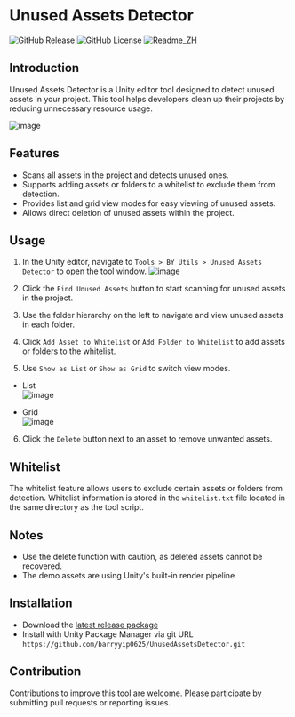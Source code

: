 # Unused Assets Detector
![GitHub Release](https://img.shields.io/github/v/release/barryyip0625/UnusedAssetsDetector) ![GitHub License](https://img.shields.io/github/license/barryyip0625/UnusedAssetsDetector) [![Readme_ZH](https://img.shields.io/badge/UnusedAssetsDetector-%E4%B8%AD%E6%96%87%E6%96%87%E6%AA%94-red)](https://github.com/barryyip0625/UnusedAssetsDetector/blob/main/README_ZH.md)

## Introduction
Unused Assets Detector is a Unity editor tool designed to detect unused assets in your project. This tool helps developers clean up their projects by reducing unnecessary resource usage.

![image](https://github.com/user-attachments/assets/122f3fe8-8a13-4335-8860-1dda768f3afc)

## Features
- Scans all assets in the project and detects unused ones.
- Supports adding assets or folders to a whitelist to exclude them from detection.
- Provides list and grid view modes for easy viewing of unused assets.
- Allows direct deletion of unused assets within the project.

## Usage
1. In the Unity editor, navigate to `Tools > BY Utils > Unused Assets Detector` to open the tool window. ![image](https://github.com/user-attachments/assets/6d14d3b7-474d-4c59-8985-d75ed184db08)

2. Click the `Find Unused Assets` button to start scanning for unused assets in the project.
3. Use the folder hierarchy on the left to navigate and view unused assets in each folder.
4. Click `Add Asset to Whitelist` or `Add Folder to Whitelist` to add assets or folders to the whitelist.
5. Use `Show as List` or `Show as Grid` to switch view modes. 
  * List<br/>
  ![image](https://github.com/user-attachments/assets/1ece6a0d-b135-4175-8a8d-c51dc4b06036)

  * Grid<br/>
  ![image](https://github.com/user-attachments/assets/54bb6d8d-93d5-40c6-b27b-36799c196dcc)

6. Click the `Delete` button next to an asset to remove unwanted assets.

## Whitelist
The whitelist feature allows users to exclude certain assets or folders from detection. Whitelist information is stored in the `whitelist.txt` file located in the same directory as the tool script.

## Notes
- Use the delete function with caution, as deleted assets cannot be recovered.
- The demo assets are using Unity's built-in render pipeline

## Installation
- Download the [latest release package](https://github.com/barryyip0625/UnusedAssetsDetector/releases)
- Install with Unity Package Manager via git URL ```https://github.com/barryyip0625/UnusedAssetsDetector.git```

## Contribution
Contributions to improve this tool are welcome. Please participate by submitting pull requests or reporting issues.
